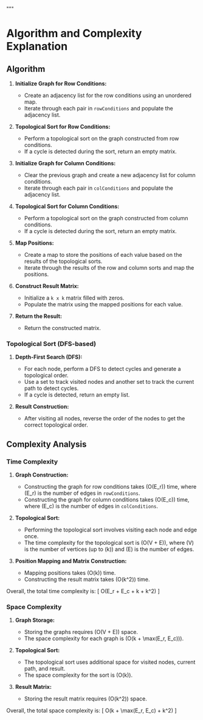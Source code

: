 """
# Algorithm and Complexity Explanation

## Algorithm

1. **Initialize Graph for Row Conditions:**
   - Create an adjacency list for the row conditions using an unordered map.
   - Iterate through each pair in `rowConditions` and populate the adjacency list.

2. **Topological Sort for Row Conditions:**
   - Perform a topological sort on the graph constructed from row conditions.
   - If a cycle is detected during the sort, return an empty matrix.

3. **Initialize Graph for Column Conditions:**
   - Clear the previous graph and create a new adjacency list for column conditions.
   - Iterate through each pair in `colConditions` and populate the adjacency list.

4. **Topological Sort for Column Conditions:**
   - Perform a topological sort on the graph constructed from column conditions.
   - If a cycle is detected during the sort, return an empty matrix.

5. **Map Positions:**
   - Create a map to store the positions of each value based on the results of the topological sorts.
   - Iterate through the results of the row and column sorts and map the positions.

6. **Construct Result Matrix:**
   - Initialize a `k x k` matrix filled with zeros.
   - Populate the matrix using the mapped positions for each value.

7. **Return the Result:**
   - Return the constructed matrix.

### Topological Sort (DFS-based)

1. **Depth-First Search (DFS):**
   - For each node, perform a DFS to detect cycles and generate a topological order.
   - Use a set to track visited nodes and another set to track the current path to detect cycles.
   - If a cycle is detected, return an empty list.

2. **Result Construction:**
   - After visiting all nodes, reverse the order of the nodes to get the correct topological order.

## Complexity Analysis

### Time Complexity

1. **Graph Construction:**
   - Constructing the graph for row conditions takes \(O(E_r)\) time, where \(E_r\) is the number of edges in `rowConditions`.
   - Constructing the graph for column conditions takes \(O(E_c)\) time, where \(E_c\) is the number of edges in `colConditions`.

2. **Topological Sort:**
   - Performing the topological sort involves visiting each node and edge once.
   - The time complexity for the topological sort is \(O(V + E)\), where \(V\) is the number of vertices (up to \(k\)) and \(E\) is the number of edges.

3. **Position Mapping and Matrix Construction:**
   - Mapping positions takes \(O(k)\) time.
   - Constructing the result matrix takes \(O(k^2)\) time.

Overall, the total time complexity is:
\[ O(E_r + E_c + k + k^2) \]

### Space Complexity

1. **Graph Storage:**
   - Storing the graphs requires \(O(V + E)\) space.
   - The space complexity for each graph is \(O(k + \max(E_r, E_c))\).

2. **Topological Sort:**
   - The topological sort uses additional space for visited nodes, current path, and result.
   - The space complexity for the sort is \(O(k)\).

3. **Result Matrix:**
   - Storing the result matrix requires \(O(k^2)\) space.

Overall, the total space complexity is:
\[ O(k + \max(E_r, E_c) + k^2) \]
